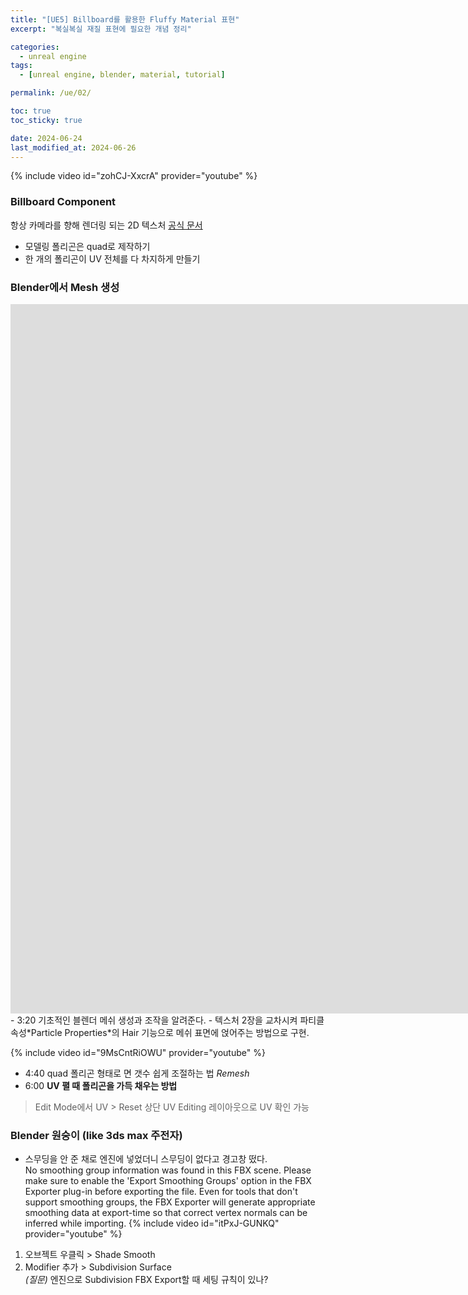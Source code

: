 ```yaml
---
title: "[UE5] Billboard를 활용한 Fluffy Material 표현"
excerpt: "복실복실 재질 표현에 필요한 개념 정리"

categories:
  - unreal engine
tags:
  - [unreal engine, blender, material, tutorial]

permalink: /ue/02/

toc: true
toc_sticky: true

date: 2024-06-24
last_modified_at: 2024-06-26
---
```



{% include video id="zohCJ-XxcrA" provider="youtube" %}


### Billboard Component
항상 카메라를 향해 렌더링 되는 2D 텍스처 [공식 문서](https://docs.unrealengine.com/4.27/ko/Basics/Components/Rendering/)

- 모델링 폴리곤은 quad로 제작하기
- 한 개의 폴리곤이 UV 전체를 다 차지하게 만들기

### Blender에서 Mesh 생성
<iframe width="2227" height="1135" src="https://www.youtube.com/embed/wPBX9kqcHzE" title="How to Make a Stylized Tree by using Blender and Unity" frameborder="0" allow="accelerometer; autoplay; clipboard-write; encrypted-media; gyroscope; picture-in-picture; web-share" referrerpolicy="strict-origin-when-cross-origin" allowfullscreen></iframe>
- 3:20 기초적인 블렌더 메쉬 생성과 조작을 알려준다.
- 텍스처 2장을 교차시켜 파티클 속성*Particle Properties*의 Hair 기능으로 메쉬 표면에 얹어주는 방법으로 구현. 


{% include video id="9MsCntRiOWU" provider="youtube" %}

- 4:40 quad 폴리곤 형태로 면 갯수 쉽게 조절하는 법 *Remesh*
- 6:00 **UV 펼 때 폴리곤을 가득 채우는 방법**
> Edit Mode에서 UV > Reset
> 상단 UV Editing 레이아웃으로 UV 확인 가능   

### Blender 원숭이 (like 3ds max 주전자)
- 스무딩을 안 준 채로 엔진에 넣었더니 스무딩이 없다고 경고창 떴다.   
  No smoothing group information was found in this FBX scene.  Please make sure to enable the 'Export Smoothing Groups' option in the FBX Exporter plug-in before exporting the file.  Even for tools that don't support smoothing groups, the FBX Exporter will generate appropriate smoothing data at export-time so that correct vertex normals can be inferred while importing. 
{% include video id="itPxJ-GUNKQ" provider="youtube" %}
1. 오브젝트 우클릭 > Shade Smooth
2. Modifier 추가 > Subdivision Surface   
*(질문)* 엔진으로 Subdivision FBX Export할 때 세팅 규칙이 있나?
